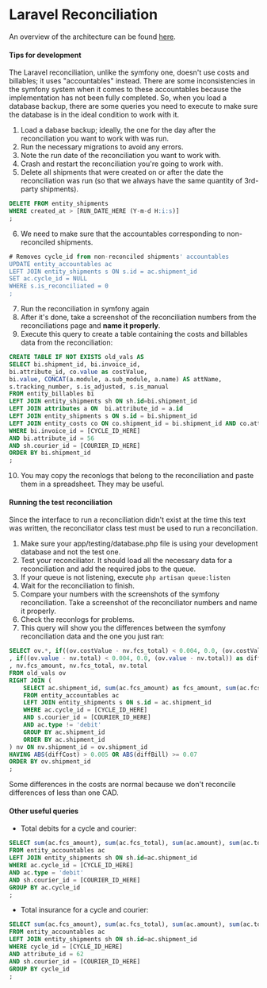 # Laravel Reconciliation

An overview of the architecture can be found [here](https://docs.google.com/a/flagshipcompany.com/drawings/d/1v5ejEbdLpRqEOIqFigHtpRH55Lko0r1H5e6LCQ-4NeI/edit?usp=sharing).

#### Tips for development
The Laravel reconciliation, unlike the symfony one, doesn't use costs and billables; it uses "accountables" instead.
There are some inconsistencies in the symfony system when it comes to these accountables because the implementation has not been fully completed. So, when you load a database backup, there are some queries you need to execute to make sure the database is in the ideal condition to work with it.

1. Load a dabase backup; ideally, the one for the day after the reconciliation you want to work with was run.
2. Run the necessary migrations to avoid any errors.
3. Note the run date of the reconciliation you want to work with.
4. Crash and restart the reconciliation you're going to work with.
5. Delete all shipments that were created on or after the date the reconciliation was run (so that we always have the same quantity of 3rd-party shipments).
```sql
DELETE FROM entity_shipments
WHERE created_at > [RUN_DATE_HERE (Y-m-d H:i:s)]
;
```
6. We need to make sure that the accountables corresponding to non-reconciled shipments.
 ```sql
 # Removes cycle_id from non-reconciled shipments' accountables
UPDATE entity_accountables ac
LEFT JOIN entity_shipments s ON s.id = ac.shipment_id
SET ac.cycle_id = NULL
WHERE s.is_reconciliated = 0
;
```
7. Run the reconciliation in symfony again
8. After it's done, take a screenshot of the reconciliation numbers from the reconciliations page and **name it properly**.
9. Execute this query to create a table containing the costs and billables data from the reconciliation:
```sql
CREATE TABLE IF NOT EXISTS old_vals AS
SELECT bi.shipment_id, bi.invoice_id, 
bi.attribute_id, co.value as costValue, 
bi.value, CONCAT(a.module, a.sub_module, a.name) AS attName, 
s.tracking_number, s.is_adjusted, s.is_manual
FROM entity_billables bi
LEFT JOIN entity_shipments sh ON sh.id=bi.shipment_id
LEFT JOIN attributes a ON  bi.attribute_id = a.id
LEFT JOIN entity_shipments s ON s.id = bi.shipment_id
LEFT JOIN entity_costs co ON co.shipment_id = bi.shipment_id AND co.attribute_id = bi.attribute_id
WHERE bi.invoice_id = [CYCLE_ID_HERE]
AND bi.attribute_id = 56
AND sh.courier_id = [COURIER_ID_HERE]
ORDER BY bi.shipment_id
;
```
10. You may copy the reconlogs that belong to the reconciliation and paste them in a spreadsheet. They may be useful.

#### Running the test reconciliation
Since the interface to run a reconciliation didn't exist at the time this text was written, the reconciliator class test must be used to run a reconciliation.

1. Make sure your app/testing/database.php file is using your development database and not the test one.
2. Test your reconciliator. It should load all the necessary data for a reconciliation and add the required jobs to the queue.
3. If your queue is not listening, execute ```php artisan queue:listen```
4. Wait for the reconciliation to finish.
5. Compare your numbers with the screenshots of the symfony reconciliation. Take a screenshot of the reconciliator numbers and name it properly.
6. Check the reconlogs for problems.
7. This query will show you the differences between the symfony reconciliation data and the one you just ran:
```sql
SELECT ov.*, if((ov.costValue - nv.fcs_total) < 0.004, 0.0, (ov.costValue - nv.fcs_total)) as diffCost
, if((ov.value - nv.total) < 0.004, 0.0, (ov.value - nv.total)) as diffBill
, nv.fcs_amount, nv.fcs_total, nv.total
FROM old_vals ov
RIGHT JOIN (
	SELECT ac.shipment_id, sum(ac.fcs_amount) as fcs_amount, sum(ac.fcs_total) as fcs_total, sum(ac.amount) as amount, sum(ac.total) as total
	FROM entity_accountables ac
	LEFT JOIN entity_shipments s ON s.id = ac.shipment_id
	WHERE ac.cycle_id = [CYCLE_ID_HERE]
	AND s.courier_id = [COURIER_ID_HERE]
	AND ac.type != 'debit'
	GROUP BY ac.shipment_id
	ORDER BY ac.shipment_id
) nv ON nv.shipment_id = ov.shipment_id
HAVING ABS(diffCost) > 0.005 OR ABS(diffBill) >= 0.07 
ORDER BY ov.shipment_id
;
```
Some differences in the costs are normal because we don't reconcile differences of less than one CAD.

#### Other useful queries
* Total debits for a cycle and courier:
```sql
SELECT sum(ac.fcs_amount), sum(ac.fcs_total), sum(ac.amount), sum(ac.total) 
FROM entity_accountables ac
LEFT JOIN entity_shipments sh ON sh.id=ac.shipment_id
WHERE ac.cycle_id = [CYCLE_ID_HERE]
AND ac.type = 'debit'
AND sh.courier_id = [COURIER_ID_HERE]
GROUP BY ac.cycle_id
;
```
* Total insurance for a cycle and courier:
```sql
SELECT sum(ac.fcs_amount), sum(ac.fcs_total), sum(ac.amount), sum(ac.total) #ac.*
FROM entity_accountables ac
LEFT JOIN entity_shipments sh ON sh.id=ac.shipment_id
WHERE cycle_id = [CYCLE_ID_HERE]
AND attribute_id = 62
AND sh.courier_id = [COURIER_ID_HERE]
GROUP BY cycle_id
;
```